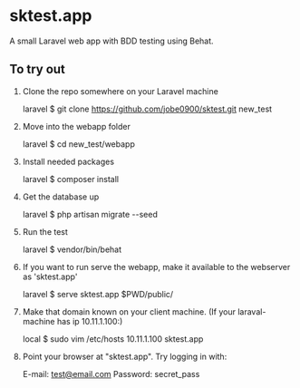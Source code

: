 # sktest.app

A small Laravel web app with BDD testing using Behat.

## To try out

1.	Clone the repo somewhere on your Laravel machine

    laravel $ git clone https://github.com/jobe0900/sktest.git new_test

2.	Move into the webapp folder

    laravel $ cd new_test/webapp

3.	Install needed packages

    laravel $ composer install

4.	Get the database up

    laravel $ php artisan migrate --seed

5.	Run the test

    laravel $ vendor/bin/behat

6.	If you want to run serve the webapp, make it available to the webserver as 'sktest.app'

    laravel $ serve sktest.app $PWD/public/

7.	Make that domain known on your client machine. (If your laraval-machine has ip 10.11.1.100:)

    local $ sudo vim /etc/hosts
    10.11.1.100  sktest.app

8.	Point your browser at "sktest.app". Try logging in with:

    E-mail: test@email.com
    Password: secret_pass
